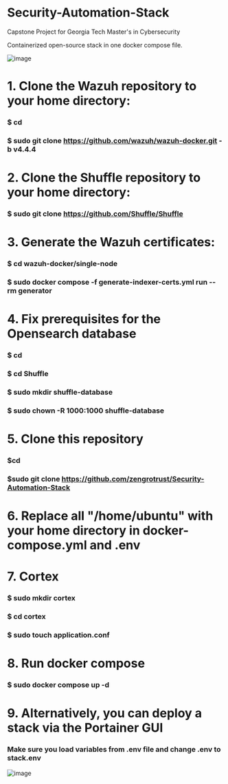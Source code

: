 # Security-Automation-Stack
Capstone Project for Georgia Tech Master's in Cybersecurity

Containerized open-source stack in one docker compose file.

![image](https://github.com/zengrotrust/Security-Automation-Stack/assets/19690744/8c4a7061-8cf1-4eaf-a529-59326bb88646)


# 1. Clone the Wazuh repository to your home directory:
### $ cd
### $ sudo git clone https://github.com/wazuh/wazuh-docker.git -b v4.4.4

# 2. Clone the Shuffle repository to your home directory:
### $ sudo git clone https://github.com/Shuffle/Shuffle

# 3. Generate the Wazuh certificates:
### $ cd wazuh-docker/single-node
### $ sudo docker compose -f generate-indexer-certs.yml run --rm generator

# 4. Fix prerequisites for the Opensearch database
### $ cd
### $ cd Shuffle
### $ sudo mkdir shuffle-database
### $ sudo chown -R 1000:1000 shuffle-database

# 5. Clone this repository
### $cd
### $sudo git clone https://github.com/zengrotrust/Security-Automation-Stack

# 6. Replace all "/home/ubuntu" with your home directory in docker-compose.yml and .env

# 7. Cortex
### $ sudo mkdir cortex
### $ cd cortex
### $ sudo touch application.conf

# 8. Run docker compose
### $ sudo docker compose up -d

# 9. Alternatively, you can deploy a stack via the Portainer GUI
### Make sure you load variables from .env file and change .env to stack.env

![image](https://github.com/zengrotrust/Security-Automation-Stack/assets/19690744/37db88c2-4ece-4aa3-aeca-b3673b1154cb)

